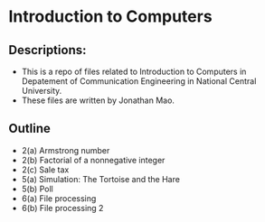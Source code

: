 # Introduction to Computers

## Descriptions:
- This is a repo of files related to Introduction to Computers in Depatement of Communication Engineering in National Central University.
- These files are written by Jonathan Mao.

## Outline
- 2(a) Armstrong number
- 2(b) Factorial of a nonnegative integer
- 2(c) Sale tax
- 5(a) Simulation: The Tortoise and the Hare
- 5(b) Poll
- 6(a) File processing
- 6(b) File processing 2
  

